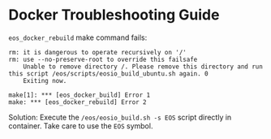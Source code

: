 # Docker Troubleshooting Guide

`eos_docker_rebuild` make command fails:

```
rm: it is dangerous to operate recursively on '/'
rm: use --no-preserve-root to override this failsafe
	Unable to remove directory /. Please remove this directory and run this script /eos/scripts/eosio_build_ubuntu.sh again. 0
	Exiting now.

make[1]: *** [eos_docker_build] Error 1
make: *** [eos_docker_rebuild] Error 2
```

Solution:
Execute the `/eos/eosio_build.sh -s EOS` script directly in container. Take care to use the `EOS` symbol.